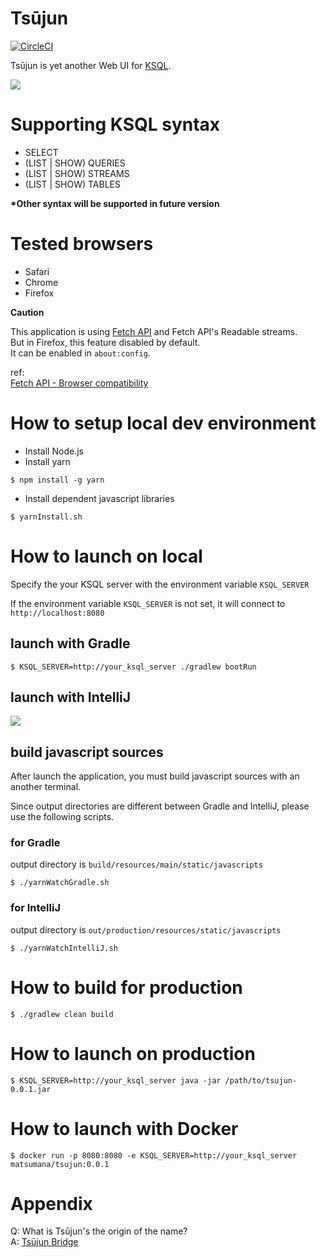 # Tsūjun

[![CircleCI](https://circleci.com/gh/matsumana/tsujun.svg?style=shield)](https://circleci.com/gh/matsumana/tsujun)

Tsūjun is yet another Web UI for [KSQL](https://github.com/confluentinc/ksql).

![](https://i.gyazo.com/37254dd6d69b6199e6436e4017dfd9c8.png)

# Supporting KSQL syntax

- SELECT
- (LIST | SHOW) QUERIES
- (LIST | SHOW) STREAMS
- (LIST | SHOW) TABLES

__*Other syntax will be supported in future version__

# Tested browsers

- Safari
- Chrome
- Firefox

__Caution__

This application is using [Fetch API](https://caniuse.com/#feat=fetch) and Fetch API's Readable streams.  
But in Firefox, this feature disabled by default.  
It can be enabled in `about:config`.

ref:  
[Fetch API - Browser compatibility](https://developer.mozilla.org/en-US/docs/Web/API/Fetch_API#Browser_compatibility)

# How to setup local dev environment

- Install Node.js
- Install yarn

```
$ npm install -g yarn
```

- Install dependent javascript libraries

```
$ yarnInstall.sh
```

# How to launch on local

Specify the your KSQL server with the environment variable `KSQL_SERVER`

If the environment variable `KSQL_SERVER` is not set, it will connect to `http://localhost:8080`

## launch with Gradle

```
$ KSQL_SERVER=http://your_ksql_server ./gradlew bootRun
```

## launch with IntelliJ

![](https://i.gyazo.com/cb65ef7cf4964d6dcb3e34f3ec4d400f.jpg)

## build javascript sources

After launch the application, you must build javascript sources with an another terminal.

Since output directories are different between Gradle and IntelliJ, please use the following scripts.

### for Gradle

output directory is `build/resources/main/static/javascripts`

```
$ ./yarnWatchGradle.sh
```

### for IntelliJ

output directory is `out/production/resources/static/javascripts`

```
$ ./yarnWatchIntelliJ.sh
```

# How to build for production

```
$ ./gradlew clean build
```

# How to launch on production

```
$ KSQL_SERVER=http://your_ksql_server java -jar /path/to/tsujun-0.0.1.jar
```

# How to launch with Docker

```
$ docker run -p 8080:8080 -e KSQL_SERVER=http://your_ksql_server matsumana/tsujun:0.0.1
```

# Appendix

Q: What is Tsūjun's the origin of the name?  
A: [Tsūjun Bridge](https://en.wikipedia.org/wiki/Ts%C5%ABjun_Bridge)
